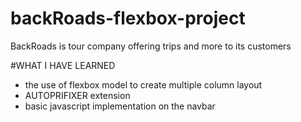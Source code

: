 # backRoads-flexbox-project
BackRoads is tour company offering trips and more to its customers


#WHAT I HAVE LEARNED

- the use of flexbox model to create multiple column layout
- AUTOPRIFIXER extension
- basic javascript implementation on the navbar
